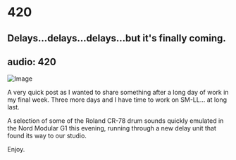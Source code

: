 # 420
## Delays…delays…delays…but it's finally coming.
audio: 420
---

![Image](/assets/img/snd-420.png)

A very quick post as I wanted to share something after a long day of work in my final week. Three more days and I have time to work on SM-LL… at long last. 

A selection of some of the Roland CR-78 drum sounds quickly emulated in the Nord Modular G1 this evening, running through a new delay unit that found its way to our studio.

Enjoy.